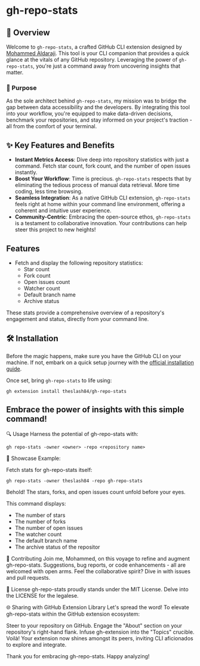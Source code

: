 # gh-repo-stats

## 🚀 Overview

Welcome to `gh-repo-stats`, a crafted GitHub CLI extension designed by [Mohammed Aldaraji](https://github.com/theslash84). This tool is your CLI companion that provides a quick glance at the vitals of any GitHub repository. Leveraging the power of `gh-repo-stats`, you're just a command away from uncovering insights that matter.

### 🎯 Purpose

As the sole architect behind `gh-repo-stats`, my mission was to bridge the gap between data accessibility and the developers. By integrating this tool into your workflow, you're equipped to make data-driven decisions, benchmark your repositories, and stay informed on your project's traction - all from the comfort of your terminal.

## ✨ Key Features and Benefits

- **Instant Metrics Access**: Dive deep into repository statistics with just a command. Fetch star count, fork count, and the number of open issues instantly.
- **Boost Your Workflow**: Time is precious. `gh-repo-stats` respects that by eliminating the tedious process of manual data retrieval. More time coding, less time browsing.
- **Seamless Integration**: As a native GitHub CLI extension, `gh-repo-stats` feels right at home within your command line environment, offering a coherent and intuitive user experience.
- **Community-Centric**: Embracing the open-source ethos, `gh-repo-stats` is a testament to collaborative innovation. Your contributions can help steer this project to new heights!

## Features

- Fetch and display the following repository statistics:
  - Star count
  - Fork count
  - Open issues count
  - Watcher count
  - Default branch name
  - Archive status
  
These stats provide a comprehensive overview of a repository's engagement and status, directly from your command line.



## 🛠 Installation

Before the magic happens, make sure you have the GitHub CLI on your machine. If not, embark on a quick setup journey with the [official installation guide](https://cli.github.com/manual/installation).

Once set, bring `gh-repo-stats` to life using:

```shell
gh extension install theslash84/gh-repo-stats
```
Embrace the power of insights with this simple command!
---
🔍 Usage
Harness the potential of gh-repo-stats with:
```
gh repo-stats -owner <owner> -repo <repository name>
```
🌟 Showcase Example:

Fetch stats for gh-repo-stats itself:
```
gh repo-stats -owner theslash84 -repo gh-repo-stats
```
Behold! The stars, forks, and open issues count unfold before your eyes.

This command displays:

- The number of stars
- The number of forks
- The number of open issues
- The watcher count
- The default branch name
- The archive status of the repositor

🤝 Contributing
Join me, Mohammed, on this voyage to refine and augment gh-repo-stats. Suggestions, bug reports, or code enhancements - all are welcomed with open arms. Feel the collaborative spirit? Dive in with issues and pull requests.

📜 License
gh-repo-stats proudly stands under the MIT License. Delve into the LICENSE for the legalese.

🌐 Sharing with GitHub Extension Library
Let's spread the word! To elevate gh-repo-stats within the GitHub extension ecosystem:

Steer to your repository on GitHub.
Engage the "About" section on your repository's right-hand flank.
Infuse gh-extension into the "Topics" crucible.
Voilà! Your extension now shines amongst its peers, inviting CLI aficionados to explore and integrate.

Thank you for embracing gh-repo-stats. Happy analyzing!

